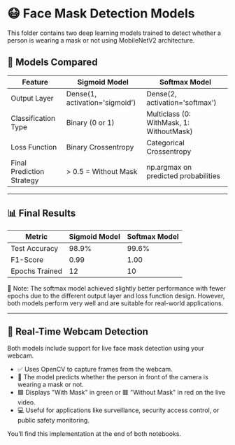# 😷 Face Mask Detection Models

This folder contains two deep learning models trained to detect whether a person is wearing a mask or not using MobileNetV2 architecture.

## 🧠 Models Compared

| Feature                        | Sigmoid Model                          | Softmax Model                          |
|-------------------------------|----------------------------------------|----------------------------------------|
| Output Layer                  | Dense(1, activation='sigmoid')         | Dense(2, activation='softmax')         |
| Classification Type           | Binary (0 or 1)                        | Multiclass (0: WithMask, 1: WithoutMask)|
| Loss Function                 | Binary Crossentropy                    | Categorical Crossentropy               |
| Final Prediction Strategy     | > 0.5 = Without Mask                   | np.argmax on predicted probabilities   |

---

## 📊 Final Results

| Metric           | Sigmoid Model        | Softmax Model        |
|------------------|----------------------|----------------------|
| Test Accuracy    | 98.9%                | 99.6%                |
| F1-Score         | 0.99                 | 1.00                 |
| Epochs Trained   | 12                   | 10                   |

📝 Note: The softmax model achieved slightly better performance with fewer epochs due to the different output layer and loss function design. However, both models perform very well and are suitable for real-world applications.

---

## 🎥 Real-Time Webcam Detection

Both models include support for live face mask detection using your webcam.

- ✅ Uses OpenCV to capture frames from the webcam.
- 🤖 The model predicts whether the person in front of the camera is wearing a mask or not.
- 🟩 Displays "With Mask" in green or 🟥 "Without Mask" in red on the live video.
- 💻 Useful for applications like surveillance, security access control, or public safety monitoring.

You’ll find this implementation at the end of both notebooks.

